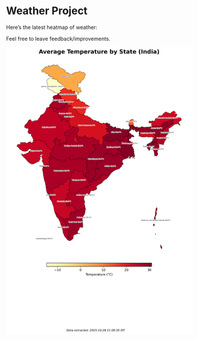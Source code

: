 # Weather Project

Here’s the latest heatmap of weather:

Feel free to leave feedback/improvements.

![India Heatmap](docs/assets/india_heatmap.png?v=0054FD)
